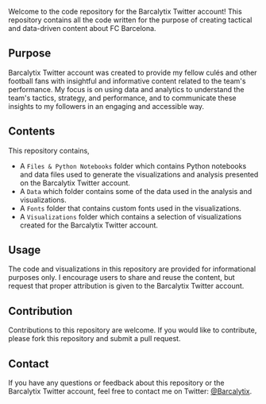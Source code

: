 Welcome to the code repository for the Barcalytix Twitter account! This repository contains all the code written for the purpose of creating tactical and data-driven content about FC Barcelona.

## Purpose

Barcalytix Twitter account was created to provide my fellow culés and other football fans with insightful and informative content related to the team's performance. My focus is on using data and analytics to understand the team's tactics, strategy, and performance, and to communicate these insights to my followers in an engaging and accessible way.

## Contents

This repository contains,

- A `Files & Python Notebooks` folder which contains Python notebooks and data files used to generate the visualizations and analysis presented on the Barcalytix Twitter account.
- A `Data` which folder contains some of the data used in the analysis and visualizations.
- A `Fonts` folder that contains custom fonts used in the visualizations.
- A `Visualizations` folder which contains a selection of visualizations created for the Barcalytix Twitter account.

## Usage

The code and visualizations in this repository are provided for informational purposes only. I encourage users to share and reuse the content, but request that proper attribution is given to the Barcalytix Twitter account.

## Contribution

Contributions to this repository are welcome. If you would like to contribute, please fork this repository and submit a pull request.

## Contact

If you have any questions or feedback about this repository or the Barcalytix Twitter account, feel free to contact me on Twitter: [@Barcalytix](https://twitter.com/Barcalytix).
